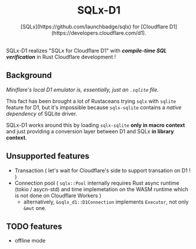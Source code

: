 <div align="center">
    <h1>SQLx-D1</h1>
    [SQLx](https://github.com/launchbadge/sqlx) for [Cloudflare D1](https://developers.cloudflare.com/d1).
</div>

<br>

SQLx-D1 realizes "SQLx for Cloudflare D1" with _**compile-time SQL verification**_ in Rust Cloudflare development !

## Background

*Miniflare's local D1 emulator is, essentially, just an `.sqlite` file.*

This fact has been brought a lot of Rustaceans trying `sqlx` with `sqlite` feature for D1, but it's impossible because `sqlx-sqlite` contains a *native dependency* of SQLite driver.

SQLx-D1 works around this by loading `sqlx-sqlite` **only in macro context** and just providing a conversion layer between D1 and SQLx **in library context**. 

## Unsupported features

- Transaction ( let's wait for Cloudflare's side to support transation on D1 ! )
- Connection pool ( `sqlx::Pool` internally requires Rust async runtime (tokio / asycn-std) and time implemetation on the WASM runtime which is not done on Cloudflare Workers )
  - alternatively, `&sqlx_d1::D1Connection` implements `Executor`, not only `&mut` one.

## TODO features

- offline mode
